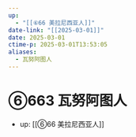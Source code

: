 ```yaml
---
up:
  - "[[⑥66 美拉尼西亚人]]"
date-link: "[[2025-03-01]]"
date: 2025-03-01
ctime-p: 2025-03-01T13:53:05
aliases:
  - 瓦努阿图人
---
```


# ⑥663 瓦努阿图人

- up: [[⑥66 美拉尼西亚人]]
